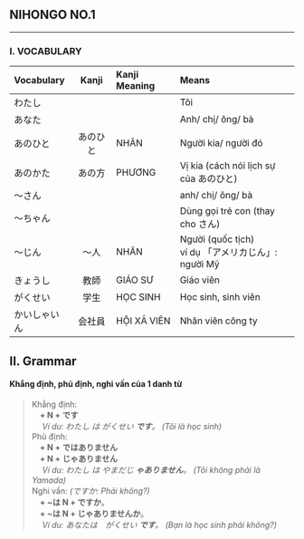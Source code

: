 ## NIHONGO NO.1

---

### I. VOCABULARY
| Vocabulary | Kanji   | Kanji Meaning   | Means |
| :--------- | :-----: | :-------------- |:----- |
|わたし       |         |                 | Tôi   |
|あなた       |         |                 | Anh/ chị/ ông/ bà |
|あのひと     | あのひと | NHÂN            | Người kia/ người đó |
|あのかた     | あの方   | PHƯƠNG          | Vị kia (cách nói lịch sự của あのひと) |
|～さん       |         |                 | anh/ chị/ ông/ bà |
|～ちゃん     |         |                 | Dùng gọi trẻ con (thay cho さん) |
|～じん       | ～人    | NHÂN            | Người (quốc tịch) </br> ví dụ  「アメリカじん」: người Mỹ |
|きょうし     | 教師    | GIÁO SƯ         | Giáo viên |
|がくせい     | 学生    | HỌC SINH        | Học sinh, sinh viên |
|かいしゃいん | 会社員   | HỘI XÃ VIÊN     | Nhân viên công ty  |

<div class="vocabulary-content"></div>

## II. Grammar
#### Khẳng định, phủ định, nghi vấn của 1 danh từ
> Khẳng định: </br> 
**&emsp;+ N + です** &emsp; </br>
&emsp; _Ví du: わたし は がくせい **です**。 (Tôi là học sinh)_ </br>
> Phủ định: </br>
**&emsp;+ N + ではありません** &emsp; </br>
**&emsp;+ N + じゃありません** &emsp; </br>
&emsp; _Ví du: わたし は やまだじ **ゃありません**。 (Tôi không phải là Yamada)_ </br>
> Nghi vấn: _(ですか: Phải không?)_</br>
**&emsp;+ ~は  N + ですか**。 &emsp; </br>
**&emsp;+ ~は  N + じゃありませんか**。 &emsp; </br>
&emsp; _Ví du: あなたは　がくせい **です**。 (Bạn là học sinh phải không?)_ </br>